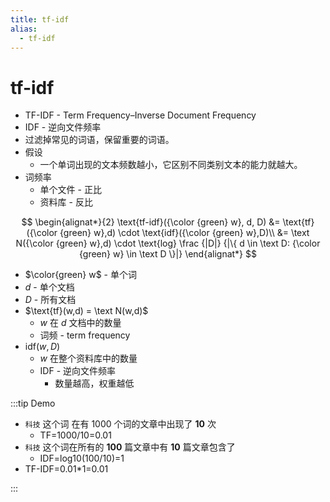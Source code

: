 ```yaml
---
title: tf-idf
alias:
  - tf-idf
---
```


# tf-idf

- TF-IDF - Term Frequency–Inverse Document Frequency
- IDF - 逆向文件频率
- 过滤掉常见的词语，保留重要的词语。
- 假设
  - 一个单词出现的文本频数越小，它区别不同类别文本的能力就越大。
- 词频率
  - 单个文件 - 正比
  - 资料库 - 反比

$$
\begin{alignat*}{2}
\text{tf-idf}({\color {green} w}, d, D)
&= \text{tf}({\color {green} w},d) \cdot \text{idf}({\color {green} w},D)\\
&= \text N({\color {green} w},d) \cdot \text{log} \frac {|D|} {|\{ d \in \text D: {\color {green} w} \in \text D \}|}
\end{alignat*}
$$

- $\color{green} w$ - 单个词
- $d$ - 单个文档
- $D$ - 所有文档
- $\text{tf}(w,d) = \text N(w,d)$
  - $w$ 在 $d$ 文档中的数量
  - 词频 - term frequency
- $\text{idf}(w,D)$
  - $w$ 在整个资料库中的数量
  - IDF - 逆向文件频率
    - 数量越高，权重越低

:::tip Demo

- `科技` 这个词 在有 1000 个词的文章中出现了 **10** 次
  - TF=1000/10=0.01
- `科技` 这个词在所有的 **100** 篇文章中有 **10** 篇文章包含了
  - IDF=log10(100/10)=1
- TF-IDF=0.01\*1=0.01

:::
